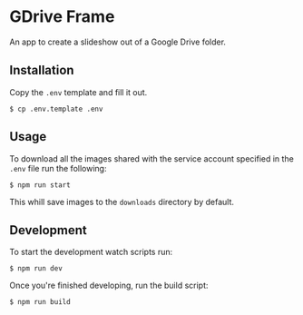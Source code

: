 # GDrive Frame

An app to create a slideshow out of a Google Drive folder.

## Installation

Copy the `.env` template and fill it out. 

```
$ cp .env.template .env
```

## Usage

To download all the images shared with the service account specified in the `.env` file run the following:

```
$ npm run start
```

This whill save images to the `downloads` directory by default.

## Development

To start the development watch scripts run:
```
$ npm run dev
```

Once you're finished developing, run the build script:

```
$ npm run build
```